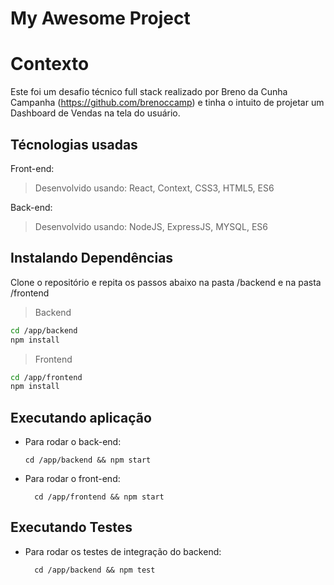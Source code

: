 # My Awesome Project

# Contexto
Este foi um desafio técnico full stack realizado por Breno da Cunha Campanha (https://github.com/brenoccamp) e tinha o intuito de projetar um Dashboard de Vendas na tela do usuário.

## Técnologias usadas

Front-end:
> Desenvolvido usando: React, Context, CSS3, HTML5, ES6

Back-end:
> Desenvolvido usando: NodeJS, ExpressJS, MYSQL, ES6


## Instalando Dependências
Clone o repositório e repita os passos abaixo na pasta /backend e na pasta /frontend

> Backend
```bash
cd /app/backend
npm install
``` 
> Frontend
```bash
cd /app/frontend
npm install
``` 
## Executando aplicação

* Para rodar o back-end:

  ```
  cd /app/backend && npm start
  ```
* Para rodar o front-end:

  ```
    cd /app/frontend && npm start
  ```

## Executando Testes

* Para rodar os testes de integração do backend:

  ```
    cd /app/backend && npm test
  ```